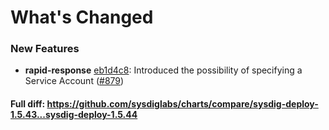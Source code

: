 # What's Changed

### New Features
- **rapid-response** [eb1d4c8](https://github.com/sysdiglabs/charts/commit/eb1d4c8442834e99984e397e3f93caf641c88816): Introduced the possibility of specifying a Service Account ([#879](https://github.com/sysdiglabs/charts/issues/879))

#### Full diff: https://github.com/sysdiglabs/charts/compare/sysdig-deploy-1.5.43...sysdig-deploy-1.5.44
